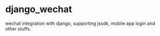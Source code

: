 # django_wechat
wechat integration with django, supporting jssdk, mobile app login and other stuffs.
